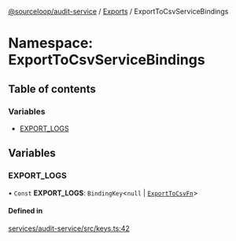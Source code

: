 [@sourceloop/audit-service](../README.md) / [Exports](../modules.md) / ExportToCsvServiceBindings

# Namespace: ExportToCsvServiceBindings

## Table of contents

### Variables

- [EXPORT\_LOGS](ExportToCsvServiceBindings.md#export_logs)

## Variables

### EXPORT\_LOGS

• `Const` **EXPORT\_LOGS**: `BindingKey`<``null`` \| [`ExportToCsvFn`](../modules.md#exporttocsvfn)\>

#### Defined in

[services/audit-service/src/keys.ts:42](https://github.com/sourcefuse/loopback4-microservice-catalog/blob/d35fdb3f0/services/audit-service/src/keys.ts#L42)
